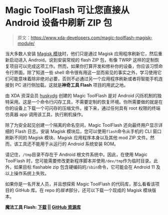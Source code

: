 # Magic ToolFlash 可让您直接从 Android 设备中刷新 ZIP 包

> 原文：<https://www.xda-developers.com/magic-toolflash-magisk-module/>

当大多数人安装 [Magisk 模块](https://www.xda-developers.com/best-magisk-modules/)时，他们只是通过 Magisk 应用程序刷新它，然后重新启动进入 Android。说到安装常规的 flash ZIP 包，有像 TWRP 这样的定制恢复项目可以完成这项工作。然而，如果你打算开发和修补你的设备，你应该习惯命令行界面。除了知道一些 shell 命令很有用这一显而易见的事实之外，学习使用它们可能意味着除非绝对必要，否则不必通过另一个应用程序刷新或者将智能手机连接到 PC 进行侧加载。这就是**神奇工具 Flash** 项目的用武之地。

由 XDA 资深会员 [huskydg](https://forum.xda-developers.com/m/huskydg.11455139/) 创建的 Magic ToolFlash 是对 Android 闪烁机制的独特采用。这是一个命令行闪存工具，不需要定制的恢复环境。你所需要做的就是在你的设备上下载一个可闪存的压缩文件。接下来，通过任何具有 root 权限的终端仿真器 app 调用该工具，执行刷机操作。

除了为安全起见创建一个隔离的命名空间，Magic ToolFlash 还向最终用户显示详细的 Flash 日志。安装 Magisk 模块后，您可以使用`flash`命令从手机的 CLI 窗口刷新不同的 Magisk 模块、Magisk 应用程序本身以及其他 mod ZIP 文件。然而，该工具还不能用于从运行的 Android 系统安装 ROM。

请记住，`/tmp`目录不存在于 Android 根文件系统中。因此，在使用 Magic ToolFlash 时，您可能需要修改更新程序脚本并使用`/dev/tmp`作为临时目录。此外，如果目标 flashable zip 包含硬编码的`/sbin`命令，它可能会在 Android 11 及以上操作系统上失败。

如果你是一名开发人员，并且想探索 Magic ToolFlash 的代码库，那么看看该项目的 GitHub 库。在 repo 的*版本*部分，还可以下载一个现成的 Magisk 模块版本。

**魔法工具 Flash: [下载](https://github.com/Magisk-Modules-Alt-Repo/magic-flash/releases) || [GitHub 资源库](https://github.com/Magisk-Modules-Alt-Repo/magic-flash)**